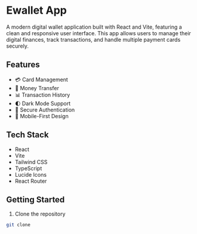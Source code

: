 # Ewallet App

A modern digital wallet application built with React and Vite, featuring a clean and responsive user interface. This app allows users to manage their digital finances, track transactions, and handle multiple payment cards securely.

## Features

- 💳 Card Management
- 💸 Money Transfer
- 📊 Transaction History
- 🌓 Dark Mode Support
- 🔐 Secure Authentication
- 📱 Mobile-First Design

## Tech Stack

- React
- Vite
- Tailwind CSS
- TypeScript
- Lucide Icons
- React Router

## Getting Started

1. Clone the repository
```bash
git clone 
```

